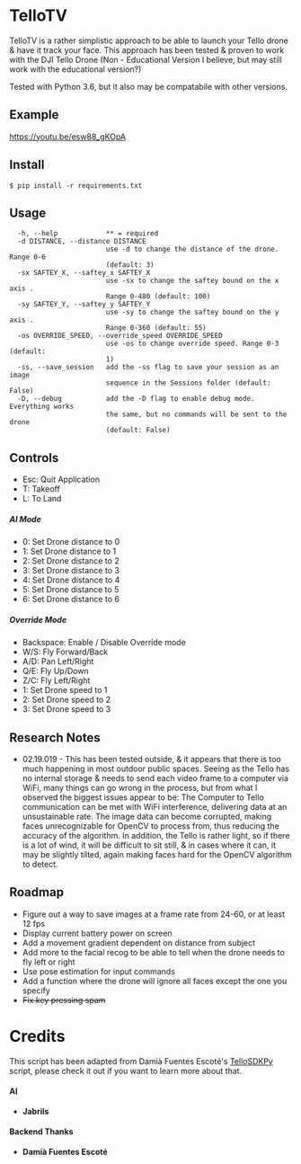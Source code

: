 # TelloTV
TelloTV is a rather simplistic approach to be able to launch your Tello drone & have it track your face. This approach has been tested & proven to work with the DJI Tello Drone (Non - Educational Version I believe, but may still work with the educational version?)

Tested with Python 3.6, but it also may be compatabile with other versions.

## Example
https://youtu.be/esw88_gKOpA

## Install
```
$ pip install -r requirements.txt
```

## Usage
```
  -h, --help            ** = required
  -d DISTANCE, --distance DISTANCE
                        use -d to change the distance of the drone. Range 0-6
                        (default: 3)
  -sx SAFTEY_X, --saftey_x SAFTEY_X
                        use -sx to change the saftey bound on the x axis .
                        Range 0-480 (default: 100)
  -sy SAFTEY_Y, --saftey_y SAFTEY_Y
                        use -sy to change the saftey bound on the y axis .
                        Range 0-360 (default: 55)
  -os OVERRIDE_SPEED, --override_speed OVERRIDE_SPEED
                        use -os to change override speed. Range 0-3 (default:
                        1)
  -ss, --save_session   add the -ss flag to save your session as an image
                        sequence in the Sessions folder (default: False)
  -D, --debug           add the -D flag to enable debug mode. Everything works
                        the same, but no commands will be sent to the drone
                        (default: False)
```

## Controls
- Esc: Quit Application
- T: Takeoff
- L: To Land

##### AI Mode
- 0: Set Drone distance to 0
- 1: Set Drone distance to 1
- 2: Set Drone distance to 2
- 3: Set Drone distance to 3
- 4: Set Drone distance to 4
- 5: Set Drone distance to 5
- 6: Set Drone distance to 6

##### Override Mode
- Backspace: Enable / Disable Override mode
- W/S: Fly Forward/Back
- A/D: Pan Left/Right
- Q/E: Fly Up/Down
- Z/C: Fly Left/Right
- 1: Set Drone speed to 1
- 2: Set Drone speed to 2
- 3: Set Drone speed to 3

## Research Notes
- 02.19.019 - This has been tested outside, & it appears that there is too much happening in most outdoor public spaces. Seeing as the Tello has no internal storage & needs to send each video frame to a computer via WiFi, many things can go wrong in the process, but from what I observed the biggest issues appear to be: The Computer to Tello communication can be met with WiFi interference, delivering data at an unsustainable rate. The image data can become corrupted, making faces unrecognizable for OpenCV to process from, thus reducing the accuracy of the algorithm. In addition, the Tello is rather light, so if there is a lot of wind, it will be difficult to sit still, & in cases where it can, it may be slightly tilted, again making faces hard for the OpenCV algorithm to detect. 

## Roadmap
- Figure out a way to save images at a frame rate from 24-60, or at least 12 fps
- Display current battery power on screen
- Add a movement gradient dependent on distance from subject
- Add more to the facial recog to be able to tell when the drone needs to fly left or right
- Use pose estimation for input commands
- Add a function where the drone will ignore all faces except the one you specify
- ~~Fix key pressing spam~~

# Credits
This script has been adapted from Damià Fuentes Escoté's [TelloSDKPy](https://github.com/damiafuentes/DJITelloPy) script, please check it out if you want to learn more about that.

#### AI
- **Jabrils**

#### Backend Thanks
- **Damià Fuentes Escoté** 
